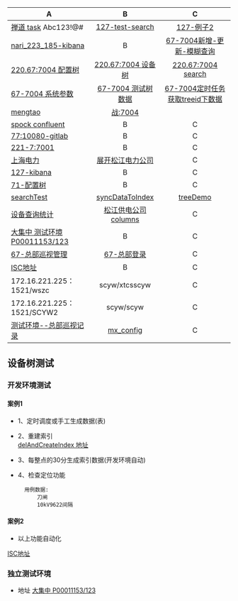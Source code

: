 
A                 |B           | C|
------------            |:-------------:| :------------:|
[禅道 task](http://172.16.221.233/zentao/project-task-1.html) Abc123!@#   | [127-test-search](http://127.0.0.1/~qk/1_nanri/test-es/test-search.html) | [127-例子2](http://127.0.0.1/~qk/1_nanri/test-es/test-search2.html)
[nari_223_185-kibana](http://nari_223_185:5601/app/kibana#/dev_tools/console?_g=()) | B              | [67-7004新增-更新-模糊查询](http://172.16.220.67:7004/sgpms/pmsframework/rest/pmstreeserviceForRollingForSearch/treeES/putAndUpdate)
[220.67:7004 配置树](http://172.16.220.67:7004/sgpms/pmsframework/mxpms/index.jsp) | [220.67:7004 设备树](http://172.16.220.67:7004/sgpms/pmsframework/rest/pmstreeserviceForRollingForSearch/tree/liuy81b045ab00a50145ac018bde0002__ISC_ID@FFFFFFFFFFFFFFFFFFFFFFFFFFFFSP0A/37%7CFFFFFFFFFFFFFFFFFFFFFFFFFFFFSP0A?rnd=0.7865176245702088&params=%7B%22pageIndex%22%3A0%2C%22pageSize%22%3A1000%2C%22itemType%22%3A%22liuy81b045ab00a50145ac018bde0002%23znyc_dydjTree%22%7D&_=1496889015291)              | [220.67:7004 search](http://172.16.220.67:7004/sgpms/com.sgcc.pms.framework.monitor/search/index.jsp)
[67-7004 系统参数](http://172.16.220.67:7004/sgpms/pmsframework/sysglobalconfs/index.jsp) | [67-7004 测试树数据](http://172.16.220.67:7004/sgpms/pmsframework/rest/pmstreeservice/tree/2c905eb35c5d4e36015c5d57f0640003/100?rnd=0.5110091705123565&params=%7B%22pageIndex%22%3A0%2C%22pageSize%22%3A1000%2C%22itemType%22%3A%222c905eb35c5d4e36015c5d57f0640003%23sysbaseorg%22%7D&_=1497322085476)              | [67-7004定时任务获取treeid下数据](http://172.16.220.67:7004/sgpms/pmsframework/rest/pmstreeservice/tree/search/getall/tree)
[mengtao](http://172.16.220.2:8080/sgpms/pmsframework/rest/pmstreeservice/tree/liuy81b045ab00a50145ac018bde0002__ISC_ID@FFFFFFFFFFFFFFFFFFFFFFFFFFFFSP0A/37%7CFFFFFFFFFFFFFFFFFFFFFFFFFFFFSP0A?rnd=0.7865176245702088&params=%7B%22pageIndex%22%3A0%2C%22pageSize%22%3A1000%2C%22itemType%22%3A%22liuy81b045ab00a50145ac018bde0002%23znyc_dydjTree%22%7D&_=1496889015291) | [战:7004](http://172.16.220.109:7004/sgpms/pmsframework/mxpms/index.jsp)              | 
[spock confluent](http://172.16.220.67:7004/sgpms/pmsframework/rest/pmstreeconfluentservice/treeES/putAndUpdate) | B              | C
[77:10080-gitlab](http://172.16.220.77:10080/)  | B              | C
[221-7:7001](http://172.16.221.7:7001/sgpms/portal/default.jsp) | B              | C
[上海电力](http://172.16.220.67:7004/sgpms/pmsframework/rest/pmstreeservice/tree/2c905eb35c5d4e36015c5d57f0640003/100?rnd=0.11495223721826009&params=%7B%22pageIndex%22%3A0%2C%22pageSize%22%3A1000%2C%22itemType%22%3A%222c905eb35c5d4e36015c5d57f0640003%23sysbaseorg%22%7D&_=1497335253965) | [展开松江电力公司](http://172.16.220.67:7004/sgpms/pmsframework/rest/pmstreeservice/tree/2c905eb35c5d4e36015c5d57f0640003/159?rnd=0.7967278551938655&params=%7B%22pageIndex%22%3A0%2C%22pageSize%22%3A1000%2C%22itemType%22%3A%222c905eb35c5d4e36015c5d57f0640003%23sysbaseorg%22%7D&_=1497335277389)              | C
[127-kibana](http://127.0.0.1:5601/app/kibana#/dev_tools/console?_g=()) | B              | C
[71-配置树](http://172.16.220.71:7004/sgpms/pmsframework/mxpms/index.jsp) | B              | C
[searchTest](http://172.16.220.67:7004/sgpms/com.sgcc.pms.framework.zdhcs/searchTest/index.jsp) | [syncDataToIndex](http://172.16.220.67:7004/sgpms/com.sgcc.pms.framework.zdhcs/syncDataToIndex/index.jsp)              | [treeDemo](http://172.16.220.67:7004/sgpms/com.sgcc.pms.framework.zdhcs/treeDemo/index.jsp)
[设备查询统计](http://172.16.220.67:7004/sgpms/com.sgcc.pms.dwzy.sbtz.cxtj/sbcxtjmain/index.jsp) | [松江供电公司 columns](http://172.16.220.67:7004/sgpms/pmsframework/rest/tpmsconftreeinfo/getNodeForID?treeid=juyi81b045ab00a50145ac018bde0002&rnd=0.6825896395464117&term=%E6%9D%BE%E6%B1%9F&limit=10&itemType=sysbaseorg&selectionId=100&_=1498183156819)              | C
[大集中 测试环境 P00011153/123](http://172.16.221.224:7004/sgpms/com.sgcc.pms.dwzy.sbbg.tm/plxgmain/index.jsp?sqdid=FDE58355-7A7B-0FAF-0AF9-9BF32010E658) | B              | C
[67-总部巡视管理](http://172.16.220.67:9000/zbsgpms/zbxsgl/zbxsjlcxtj/index.jsp) | [67-总部登录](http://172.16.220.22:9000/zbsgpms/workbench/default.jsp)              | C
[ISC地址](http://172.16.221.68:7002/isc_sso/login?service=http%3A%2F%2F172.16.221.68%3A7002%2Fisc_mp%2Fframework%2Fdesktop%2Findex.jsp)|B|C|
172.16.221.225：1521/wszc | scyw/xtcsscyw              | C|
172.16.221.225：1521/SCYW2 | scyw/scyw              | C|
[测试环境--总部巡视记录](http://172.16.221.91:7004/zbsgpms/zbxsgl/zbxsjlcxtj/index.jsp) | [mx_config](http://172.16.221.91:7004/zbsgpms/mx/mx_config.htm)              | C

## 设备树测试

### 开发环境测试

#### 案例1
* 1、定时调度或手工生成数据(表)
* 2、重建索引  
    [delAndCreateIndex 地址](http://172.16.220.67:7004/sgpms/pmsframework/rest/pmstreeservice/treeES/delAndCreateIndex)
* 3、每整点的30分生成索引数据(开发环境自动)
* 4、检查定位功能

        用例数据:
            刀闸
            10kV9622间隔
            
#### 案例2

*	以上功能自动化

[ISC地址](http://172.16.221.68:7002/isc_sso/login?service=http%3A%2F%2F172.16.221.68%3A7002%2Fisc_mp%2Fframework%2Fdesktop%2Findex.jsp)            
            
### 独立测试环境

*  地址 
[大集中 P00011153/123](http://172.16.221.224:7004/sgpms/com.sgcc.pms.dwzy.sbbg.tm/plxgmain/index.jsp?sqdid=FDE58355-7A7B-0FAF-0AF9-9BF32010E658)        